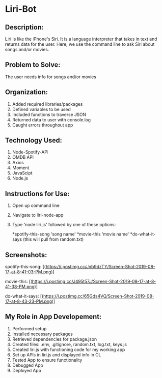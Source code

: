 # Liri-Bot

## Description: 
Liri is like the iPhone's Siri. It is a language interpreter that takes in text and returns data for the user. Here, we use the command line to ask Siri about songs and/or movies.

## Problem to Solve: 
The user needs info for songs and/or movies

## Organization: 
1. Added required libraries/packages
2. Defined variables to be used
3. Included functions to traverse JSON
4. Returned data to user with console.log
5. Caught errors throughout app

## Technology Used:
1. Node-Spotify-API
2. OMDB API
3. Axios
4. Moment
5. JavaScipt
6. Node.js

## Instructions for Use:
1. Open up command line
2. Navigate to liri-node-app
3. Type 'node liri.js' followed by one of these options:
    
    *spotify-this-song 'song name'
    *movie-this 'movie name'
    *do-what-it-says (this will pull from random.txt)

## Screenshots:
spotify-this-song: [(https://i.postimg.cc/Jnb9dzTY/Screen-Shot-2019-08-17-at-8-41-03-PM.png)]

movie-this: [(https://i.postimg.cc/J495t57J/Screen-Shot-2019-08-17-at-8-41-38-PM.png)]

do-what-it-says: [(https://i.postimg.cc/65Gds4VQ/Screen-Shot-2019-08-17-at-8-43-23-PM.png)]

## My Role in App Developement: 
1. Performed setup
2. Installed necessary packages
3. Retrieved dependencies for package.json
4. Created files: .env, .gitignore, random.txt, log.txt, keys.js
5. Created liri.js with functioning code for my working app
6. Set up APIs in liri.js and displayed info in CL 
7. Tested App to ensure functionality 
8. Debugged App
9. Deployed App

